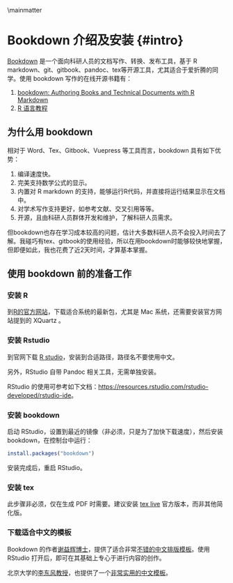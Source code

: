 \mainmatter

# Bookdown 介绍及安装 {#intro}

[Bookdown](https://bookdown.org/) 是一个面向科研人员的文档写作、转换、发布工具，基于 R markdown、git、gitbook、pandoc、tex等开源工具，尤其适合于爱折腾的同学。使用 bookdown 写作的在线开源书籍有：

1. [bookdown: Authoring Books and Technical Documents with R Markdown](https://bookdown.org/yihui/bookdown/)
1. [R 语言教程](http://www.math.pku.edu.cn/teachers/lidf/docs/Rbook/html/_Rbook/index.html)

## 为什么用 bookdown

相对于 Word、Tex、Gitbook、Vuepress 等工具而言，bookdown 具有如下优势：

1. 编译速度快。
1. 完美支持数学公式的显示。
1. 内置对 R markdown 的支持，能够运行R代码，并直接将运行结果显示在文档中。
1. 对学术写作支持更好，如参考文献、交叉引用等等。
1. 开源，且由科研人员群体开发和维护，了解科研人员需求。

但bookdown也存在学习成本较高的问题，估计大多数科研人员不会投入时间去了解。我碰巧有tex、gitbook的使用经验，所以在用bookdown时能够较快地掌握，但即便如此，我也花费了近2天时间，才算基本掌握。

## 使用 bookdown 前的准备工作

### 安装 R

到[R的官方网站](https://www.r-project.org/)，下载适合系统的最新包，尤其是 Mac 系统，还需要安装官方网站提到的 XQuartz 。

### 安装 Rstudio

到官网下载 [R studio](https://rstudio.com/)，安装到合适路径，路径名不要使用中文。

另外，RStudio 自带 Pandoc 相关工具，无需单独安装。

RStudio 的使用可参考如下文档：<https://resources.rstudio.com/rstudio-developed/rstudio-ide>。

### 安装 bookdown 

启动 RStudio，设置到最近的镜像（非必须，只是为了加快下载速度），然后安装 bookdown，在控制台中运行：

```R
install.packages("bookdown")
```

安装完成后，重启 RStudio。

### 安装 tex

此步骤非必须，仅在生成 PDF 时需要。建议安装 [tex live](https://tug.org/texlive/) 官方版本，而非其他简化版。

### 下载适合中文的模板

Bookdown 的作者[谢益辉博士](https://yihui.org/)，提供了适合非常[不错的中文排版模板](https://github.com/yihui/bookdown-chinese)。使用 RStudio 打开后，即可在其基础上专心于进行内容的创作。

北京大学的[李东风教授](http://www.math.pku.edu.cn/teachers/lidf/)，也提供了一个[非常实用的中文模板](http://www.math.pku.edu.cn/teachers/lidf/docs/Rbook/html/_Rbook/index.html)。
